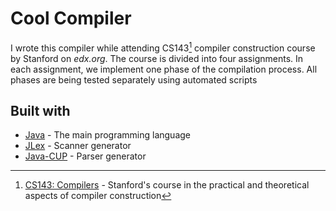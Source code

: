 # Cool Compiler
I wrote this compiler while attending CS143[^CS143] compiler construction course by Stanford on *edx.org*.
The course is divided into four assignments. In each assignment, we implement one phase of the compilation process. All phases are being tested separately using automated scripts

## Built with
- [Java](https://dev.java/) - The main programming language
- [JLex](https://www.cs.princeton.edu/~appel/modern/java/JLex/) - Scanner generator
- [Java-CUP](http://www2.cs.tum.edu/projects/cup/) - Parser generator

[^CS143]:
      [CS143: Compilers][CS143] - Stanford's course in the practical and theoretical aspects of compiler construction
      
[CS143]: https://www.edx.org/course/compilers 

